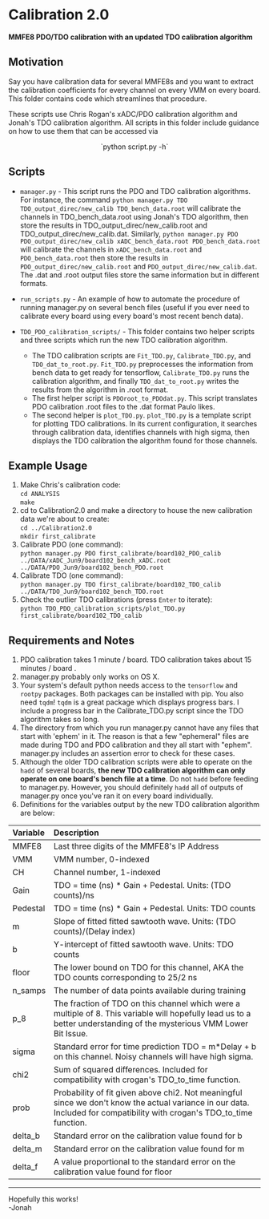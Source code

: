 # Calibration 2.0 #
__MMFE8 PDO/TDO calibration with an updated TDO calibration algorithm__


## Motivation
Say you have calibration data for several MMFE8s and you 
want to extract the calibration coefficients for every channel on every VMM on every board. This folder contains code which streamlines that procedure. 

These scripts use Chris Rogan's xADC/PDO calibration algorithm and Jonah's TDO calibration algorithm. All scripts in this folder include guidance on how to use them that can be accessed via 
<p align="center"> 
    `python script.py -h`
</p>

## Scripts
- `manager.py` - This script runs the PDO and TDO calibration algorithms. For instance, the command `python manager.py TDO TDO_output_direc/new_calib TDO_bench_data.root` will calibrate the channels in TDO_bench_data.root using Jonah's TDO algorithm, then store the results in TDO_output_direc/new_calib.root and TDO_output_direc/new_calib.dat. Similarly, `python manager.py PDO PDO_output_direc/new_calib xADC_bench_data.root PDO_bench_data.root` will calibrate the channels in `xADC_bench_data.root` and `PDO_bench_data.root` then store the results in `PDO_output_direc/new_calib.root` and `PDO_output_direc/new_calib.dat`. The .dat and .root output files store the same information but in different formats.

- `run_scripts.py` - An example of how to automate the procedure of running manager.py on several bench files (useful if you ever need to calibrate every board using every board's most recent bench data).

- `TDO_PDO_calibration_scripts/` - This folder contains two helper scripts and three scripts which run the new TDO calibration algorithm.  
  * The TDO calibration scripts are `Fit_TDO.py`, `Calibrate_TDO.py`, and `TDO_dat_to_root.py`. `Fit_TDO.py` preprocesses the information from bench data to get ready for tensorflow, `Calibrate_TDO.py` runs the calibration algorithm, and finally `TDO_dat_to_root.py` writes the results from the algorithm in .root format.
  * The first helper script is `PDOroot_to_PDOdat.py`. This script translates PDO calibration .root files to the .dat format Paulo likes. 
  * The second helper is `plot_TDO.py`. `plot_TDO.py` is a template script for plotting TDO calibrations. In its current configuration, it searches through calibration data, identifies channels with high sigma, then displays the TDO calibration the algorithm found for those channels.

## Example Usage
1. Make Chris's calibration code:   
`cd ANALYSIS`  
`make`  
2. cd to Calibration2.0 and make a directory to house the new calibration data we're about to create:   
`cd ../Calibration2.0`  
`mkdir first_calibrate`  
3. Calibrate PDO (one command):  
`python manager.py PDO first_calibrate/board102_PDO_calib ../DATA/xADC_Jun9/board102_bench_xADC.root ../DATA/PDO_Jun9/board102_bench_PDO.root`  
4. Calibrate TDO (one command):   
`python manager.py TDO first_calibrate/board102_TDO_calib ../DATA/TDO_Jun9/board102_bench_TDO.root`  
5. Check the outlier TDO calibrations (press `Enter` to iterate):  
`python TDO_PDO_calibration_scripts/plot_TDO.py first_calibrate/board102_TDO_calib`  

## Requirements and Notes
1. PDO calibration takes 1 minute / board. TDO calibration takes about 15 minutes / board .
2. manager.py probably only works on OS X. 
3. Your system's default python needs access to the `tensorflow` and `rootpy` packages. Both packages can be installed with pip. You also need `tqdm`! `tqdm` is a great package which displays progress bars. I include a progress bar in the Calibrate_TDO.py script since the TDO algorithm takes so long.
4. The directory from which you run manager.py cannot have any files that start with 'ephem' in it. The reason is that a few "ephemeral" files are made during TDO and PDO calibration and they all start with "ephem". manager.py includes an assertion error to check for these cases.
5. Although the older TDO calibration scripts were able to operate on the `hadd` of several boards, __the new TDO calibration algorithm can only operate on one board's bench file at a time__. Do not `hadd` before feeding to manager.py. However, you should definitely `hadd` all of outputs of manager.py once you've ran it on every board individually. 
6. Definitions for the variables output by the new TDO calibration algorithm are below:  

| Variable | Description |
|:---------|:--------------------------------------------------------------------------------------|
|MMFE8    |Last three digits of the MMFE8's IP Address                                            |
|VMM      |VMM number, 0-indexed                                                                   |
|CH       |Channel number, 1-indexed                                                               |
|Gain     |TDO = time (ns) * Gain + Pedestal. Units: (TDO counts)/ns                      |
|Pedestal |TDO = time (ns) * Gain + Pedestal. Units: TDO counts                   |
|m        |Slope of fitted fitted sawtooth wave. Units: (TDO counts)/(Delay index)             |
|b        |Y-intercept of fitted sawtooth wave. Units: TDO counts                                 |
|floor    |The lower bound on TDO for this channel, AKA the TDO counts corresponding to 25/2 ns                |
|n_samps  |The number of data points available during training                                            |
|p_8      |The fraction of TDO on this channel which were a multiple of 8. This variable will hopefully lead us to a better understanding of the mysterious VMM Lower Bit Issue.|
|sigma    |Standard error for time prediction TDO = m*Delay + b on this channel. Noisy channels will have high sigma.|
|chi2     |Sum of squared differences. Included for compatibility with crogan's TDO_to_time function.                  |
|prob     |Probability of fit given above chi2. Not meaningful since we don't know the actual variance in our data. Included for compatibility with crogan's TDO_to_time function.|
|delta_b  |Standard error on the calibration value found for b                                    |
|delta_m  |Standard error on the calibration value found for m                                    |
|delta_f  |A value proportional to the standard error on the calibration value found for floor    |

---

Hopefully this works!  
-Jonah

